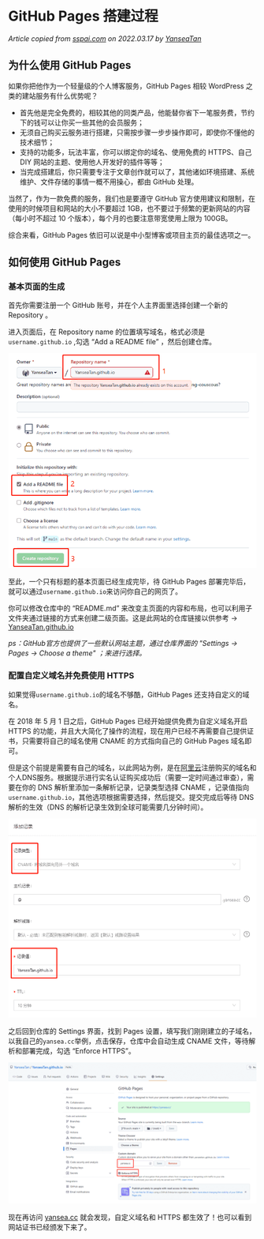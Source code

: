 # GitHub Pages 搭建过程

*Article copied from [sspai.com](https://sspai.com/post/54608) on 2022.03.17 by [YanseaTan](https://yansea.cc)*

## 为什么使用 GitHub Pages

如果你把他作为一个轻量级的个人博客服务，GitHub Pages 相较 WordPress 之类的建站服务有什么优势呢？

- 首先他是完全免费的，相较其他的同类产品，他能替你省下一笔服务费，节约下的钱可以让你买一些其他的会员服务；
- 无须自己购买云服务进行搭建，只需按步骤一步步操作即可，即使你不懂他的技术细节；
- 支持的功能多，玩法丰富，你可以绑定你的域名、使用免费的 HTTPS、自己 DIY 网站的主题、使用他人开发好的插件等等；
- 当完成搭建后，你只需要专注于文章创作就可以了，其他诸如环境搭建、系统维护、文件存储的事情一概不用操心，都由 GitHub 处理。

当然了，作为一款免费的服务，我们也是要遵守 GitHub 官方使用建议和限制，在使用的时候项目和网站的大小不要超过 1GB，也不要过于频繁的更新网站的内容（每小时不超过 10 个版本），每个月的也要注意带宽使用上限为 100GB。

综合来看，GitHub Pages 依旧可以说是中小型博客或项目主页的最佳选项之一。

## 如何使用 GitHub Pages

### 基本页面的生成

首先你需要注册一个 GitHub 账号，并在个人主界面里选择创建一个新的 Repository 。

进入页面后，在 Repository name 的位置填写域名，格式必须是`username.github.io` ,勾选 “Add a README file” ，然后创建仓库。

![](../image/220317/22031701.png)

至此，一个只有标题的基本页面已经生成完毕，待 GitHub Pages 部署完毕后，就可以通过`username.github.io`来访问你自己的网页了。

你可以修改仓库中的 “README.md” 来改变主页面的内容和布局，也可以利用子文件夹通过链接的方式来创建二级页面。这是此网站的仓库链接以供参考 -> [YanseaTan.github.io](YanseaTan.github.io)

*ps：GitHub官方也提供了一些默认网站主题，通过仓库界面的 "Settings -> Pages -> Choose a theme" ；来进行选择。*

### 配置自定义域名并免费使用 HTTPS

如果觉得`username.github.io`的域名不够酷，GitHub Pages 还支持自定义的域名。

在 2018 年 5 月 1 日之后，GitHub Pages 已经开始提供免费为自定义域名开启 HTTPS 的功能，并且大大简化了操作的流程，现在用户已经不再需要自己提供证书，只需要将自己的域名使用 CNAME 的方式指向自己的 GitHub Pages 域名即可。

但是这个前提是需要有自己的域名，以此网站为例，是在[阿里云](https://wanwang.aliyun.com/domain/)注册购买的域名和个人DNS服务。根据提示进行实名认证购买成功后（需要一定时间通过审查），需要在你的 DNS 解析里添加一条解析记录，记录类型选择 CNAME ，记录值指向`username.github.io`，其他选项根据需要选择，然后提交。提交完成后等待 DNS 解析的生效（DNS 的解析记录生效到全球可能需要几分钟时间）。

![](../image/220317/22031702.png)

之后回到仓库的 Settings 界面，找到 Pages 设置，填写我们刚刚建立的子域名，以我自己的`yansea.cc`举例，点击保存，仓库中会自动生成 CNAME 文件，等待解析和部署完成，勾选 “Enforce HTTPS”。

![](../image/220317/22031703.png)

现在再访问 [yansea.cc](yansea.cc) 就会发现，自定义域名和 HTTPS 都生效了！也可以看到网站证书已经颁发下来了。